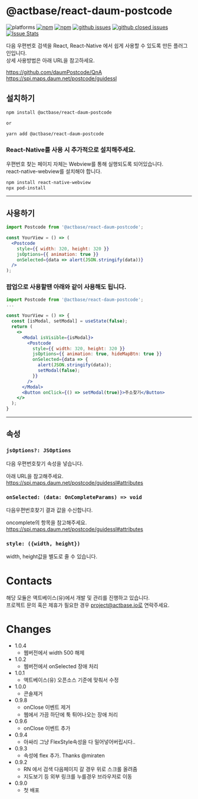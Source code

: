 # @actbase/react-daum-postcode

![platforms](https://img.shields.io/badge/platforms-Android%20%7C%20iOS%20%7C%20Web-brightgreen.svg?style=flat-square&colorB=191A17)
[![npm](https://img.shields.io/npm/v/@actbase/react-daum-postcode.svg?style=flat-square)](https://www.npmjs.com/package/@actbase/react-daum-postcode)
[![npm](https://img.shields.io/npm/dm/@actbase/react-daum-postcode.svg?style=flat-square&colorB=007ec6)](https://www.npmjs.com/package/@actbase/react-daum-postcode)
[![github issues](https://img.shields.io/github/issues/actbase/react-daum-postcode.svg?style=flat-square)](https://github.com/actbase/react-daum-postcode/issues)
[![github closed issues](https://img.shields.io/github/issues-closed/actbase/react-daum-postcode.svg?style=flat-square&colorB=44cc11)](https://github.com/actbase/react-daum-postcode/issues?q=is%3Aissue+is%3Aclosed)
[![Issue Stats](https://img.shields.io/issuestats/i/github/actbase/react-daum-postcode.svg?style=flat-square&colorB=44cc11)](http://github.com/actbase/react-daum-postcode/issues)

다음 우편번호 검색을 React, React-Native 에서 쉽게 사용할 수 있도록 만든 플러그인입니다.<br />
상세 사용방법은 아래 URL을 참고하세요.

https://github.com/daumPostcode/QnA <br />
https://spi.maps.daum.net/postcode/guidessl

## 설치하기

```bash
npm install @actbase/react-daum-postcode

or

yarn add @actbase/react-daum-postcode
```

### React-Native를 사용 시 추가적으로 설치해주세요.

우편번호 찾는 페이지 자체는 Webview를 통해 실행되도록 되어있습니다.<br />
react-native-webview를 설치해야 합니다.

```bash
npm install react-native-webview
npx pod-install
```

---

## 사용하기

```jsx
import Postcode from '@actbase/react-daum-postcode';

const YourView = () => (
  <Postcode
    style={{ width: 320, height: 320 }}
    jsOptions={{ animation: true }}
    onSelected={data => alert(JSON.stringify(data))}
  />
);
```

### 팝업으로 사용할땐 아래와 같이 사용해도 됩니다.

```jsx
import Postcode from '@actbase/react-daum-postcode';
...

const YourView = () => {
  const [isModal, setModal] = useState(false);
  return (
    <>
      <Modal isVisible={isModal}>
        <Postcode
          style={{ width: 320, height: 320 }}
          jsOptions={{ animation: true, hideMapBtn: true }}
          onSelected={data => {
            alert(JSON.stringify(data));
            setModal(false);
          }}
        />
      </Modal>
      <Button onClick={() => setModal(true)}>주소찾기</Button>
    </>
  );
}
```

---

## 속성

### `jsOptions?: JSOptions`

다음 우편번호찾기 속성을 넣습니다.

아래 URL을 참고해주세요.<br />
https://spi.maps.daum.net/postcode/guidessl#attributes

### `onSelected: (data: OnCompleteParams) => void`

다음우편번호찾기 결과 값을 수신합니다.

oncomplete의 항목을 참고해주세요.<br />
https://spi.maps.daum.net/postcode/guidessl#attributes

### `style: ({width, height})`

width, height값을 별도로 줄 수 있습니다.


# Contacts

해당 모듈은 액트베이스(유)에서 개발 및 관리를 진행하고 있습니다. <br>
프로젝트 문의 혹은 제휴가 필요한 경우 project@actbase.io로 연락주세요.

# Changes
- 1.0.4
  - 웹버전에서 width 500 해제
- 1.0.2
  - 웹버전에서 onSelected 장애 처리
- 1.0.1
  - 액트베이스(유) 오픈소스 기준에 맞춰서 수정
- 1.0.0
  - 콘솔제거
- 0.9.8
  - onClose 이벤트 제거
  - 웹에서 가끔 하단에 툭 튀어나오는 장애 처리
- 0.9.6
  - onClose 이벤트 추가
- 0.9.4
  - 아싸리 그냥 FlexStyle속성을 다 밀어넣어버립시다..
- 0.9.3
  - 속성에 flex 추가. Thanks @miraten
- 0.9.2
  - RN 에서 검색 다음페이지 갈 경우 위로 스크롤 올려줌
  - 지도보기 등 외부 링크를 누를경우 브라우저로 이동
- 0.9.0
  - 첫 배포

